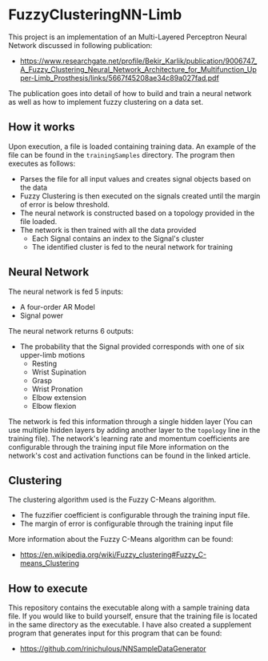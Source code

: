 # FuzzyClusteringNN-Limb

This project is an implementation of an Multi-Layered Perceptron Neural Network discussed in following publication:
- https://www.researchgate.net/profile/Bekir_Karlik/publication/9006747_A_Fuzzy_Clustering_Neural_Network_Architecture_for_Multifunction_Upper-Limb_Prosthesis/links/5667f45208ae34c89a027fad.pdf

The publication goes into detail of how to build and train a neural network as well as how to implement fuzzy clustering on  a data set.

## How it works
Upon execution, a file is loaded containing training data. An example of the file can be found in the `trainingSamples` directory.
The program then executes as follows:
- Parses the file for all input values and creates signal objects based on the data
- Fuzzy Clustering is then executed on the signals created until the margin of error is below threshold.
- The neural network is constructed based on a topology provided in the file loaded.
- The network is then trained with all the data provided
  - Each Signal contains an index to the Signal's cluster
  - The identified cluster is fed to the neural network for training

## Neural Network

The neural network is fed 5 inputs:
  - A four-order AR Model
  - Signal power

The neural network returns 6 outputs:
  - The probability that the Signal provided corresponds with one of six upper-limb motions
    - Resting
    - Wrist Supination
    - Grasp
    - Wrist Pronation 
    - Elbow extension
    - Elbow flexion 

The network is fed this information through a single hidden layer (You can use multiple hidden layers by adding another layer to the `topology` line in the training file).
The network's learning rate and momentum coefficients are configurable through the training input file
More information on the network's cost and activation functions can be found in the linked article.
 
## Clustering
The clustering algorithm used is the Fuzzy C-Means algorithm.
- The fuzzifier coefficient is configurable through the training input file.
- The margin of error is configurable through the training input file

More information about the Fuzzy C-Means algorithm can be found:
- https://en.wikipedia.org/wiki/Fuzzy_clustering#Fuzzy_C-means_Clustering

## How to execute
This repository contains the executable along with a sample training data file.
If you would like to build yourself, ensure that the training file is located in the same directory as the executable.
I have also created a supplement program that generates input for this program that can be found:
- https://github.com/rinichulous/NNSampleDataGenerator
